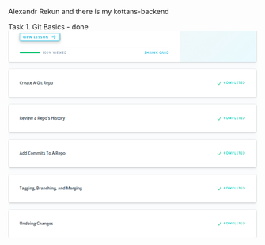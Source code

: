 Alexandr Rekun and there is my kottans-backend

Task 1. Git Basics - done
<br>
<img src="/Git_intro/Git_intro_done.png" alt="task1_done"/>
